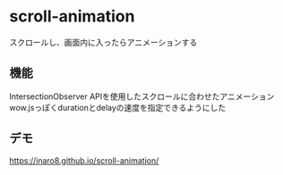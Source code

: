 # scroll-animation
スクロールし、画面内に入ったらアニメーションする

## 機能
IntersectionObserver APIを使用したスクロールに合わせたアニメーション　
wow.jsっぽくdurationとdelayの速度を指定できるようにした

## デモ
https://inaro8.github.io/scroll-animation/

